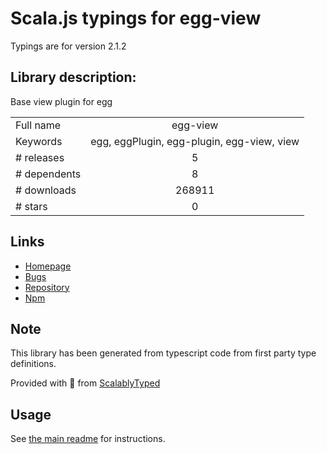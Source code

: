 
# Scala.js typings for egg-view

Typings are for version 2.1.2

## Library description:
Base view plugin for egg

|                    |                 |
| ------------------ | :-------------: |
| Full name          | egg-view |
| Keywords           | egg, eggPlugin, egg-plugin, egg-view, view |
| # releases         | 5 |
| # dependents       | 8 |
| # downloads        | 268911 |
| # stars            | 0 |

## Links
- [Homepage](https://github.com/eggjs/egg-view#readme)
- [Bugs](https://github.com/eggjs/egg/issues)
- [Repository](https://github.com/eggjs/egg-view)
- [Npm](https://www.npmjs.com/package/egg-view)
    


## Note
This library has been generated from typescript code from first party type definitions.

Provided with :purple_heart: from [ScalablyTyped](https://github.com/oyvindberg/ScalablyTyped)

## Usage
See [the main readme](../../readme.md) for instructions.


